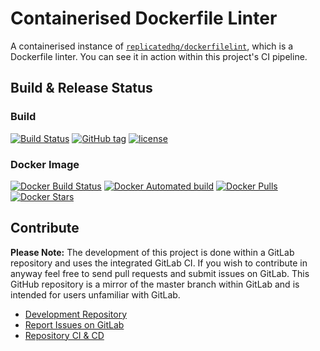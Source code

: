 # Containerised Dockerfile Linter

A containerised instance of [`replicatedhq/dockerfilelint`](https://github.com/replicatedhq/dockerfilelint), which is a Dockerfile linter. You can see it in action within this project's CI pipeline.

## Build & Release Status

### Build

[![Build Status](https://gitlab.com/TheYorkshireDev/dockerfile-linter/badges/master/build.svg)](https://gitlab.com/TheYorkshireDev/dockerfile-linter/pipelines) [![GitHub tag](https://img.shields.io/github/tag/theyorkshiredev/dockerfile-linter.svg)](https://github.com/theyorkshiredev/dockerfile-linter/releases) [![license](https://img.shields.io/github/license/theyorkshiredev/dockerfile-linter.svg)](https://github.com/theyorkshiredev/dockerfile-linter/blob/master/LICENCE)

### Docker Image

[![Docker Build Status](https://img.shields.io/docker/build/theyorkshiredev/dockerfile-linter.svg)](https://hub.docker.com/r/theyorkshiredev/dockerfile-linter/) [![Docker Automated build](https://img.shields.io/docker/automated/theyorkshiredev/dockerfile-linter.svg)](https://hub.docker.com/r/theyorkshiredev/dockerfile-linter/) [![Docker Pulls](https://img.shields.io/docker/pulls/theyorkshiredev/dockerfile-linter.svg)](https://hub.docker.com/r/theyorkshiredev/dockerfile-linter/) [![Docker Stars](https://img.shields.io/docker/stars/theyorkshiredev/dockerfile-linter.svg)](https://hub.docker.com/r/theyorkshiredev/dockerfile-linter/)

## Contribute

**Please Note:** The development of this project is done within a GitLab repository and uses the integrated GitLab CI. If you wish to contribute in anyway feel free to send pull requests and submit issues on GitLab. This GitHub repository is a mirror of the master branch within GitLab and is intended for users unfamiliar with GitLab.

* [Development Repository](https://gitlab.com/TheYorkshireDev/dockerfile-linter)
* [Report Issues on GitLab](https://gitlab.com/TheYorkshireDev/dockerfile-linter/issues)
* [Repository CI & CD](https://gitlab.com/TheYorkshireDev/dockerfile-linter/pipelines)

